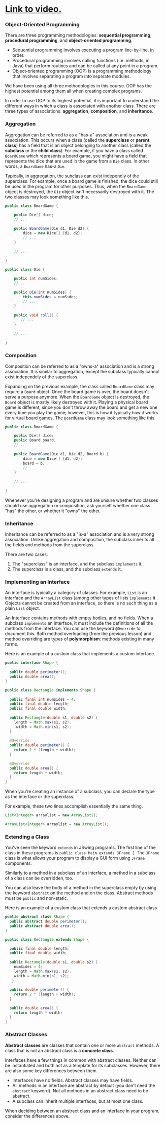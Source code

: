 # [Link to video.](TODO)

### Object-Oriented Programming

There are three programming methodologies: **sequential programming**, **procedural programming**, and **object-oriented programming**. 

* Sequential programming involves executing a program line-by-line, in order.
* Procedural programming involves calling functions (i.e. methods, in Java) that perform routines and can be called at any point in a program.
* Object-oriented programming (OOP) is a programming methodology that involves separating a program into separate modules.

We have been using all three methodologies in this course. OOP has the highest potential among them all when creating complex programs. 

In order to use OOP to its highest potential, it is important to understand the different ways in which a class is associated with another class. There are three types of associations: **aggregation**, **composition**, and **inheritance**.

### Aggregation
Aggregation can be referred to as a "has-a" association and is a weak association. This occurs when a class (called the **superclass** or **parent class**) has a field that is an object belonging to another class (called the **subclass** or the **child class**). For example, if you have a class called `BoardGame` which represents a board game, you might have a field that represents the dice that are used in the game from a `Die` class. In other words, a `BoardGame` has-a `Die`. 

Typically, in aggregation, the subclass can exist independly of the superclass. For example, once a board game is finished, the dice could still be used in the program for other purposes. Thus, when the `BoardGame` object is destroyed, the `Die` object isn't necessarily destroyed with it. The two classes may look something like this.

```java
public class BoardGame {

    public Die[] dice;
    // ...
    
    public BoardGame(Die d1, Die d2) {
        dice = new Dice[] {d1, d2};
        // ...
    }
    
    // ...
    
}
```

```java
public class Die {

    public int numSides;
    // ...
    
    public Die(int numSides) {
        this.numSides = numSides;
        // ...
    }
    
    public void roll() {
       // ...
    }
    
    // ...
    
}
```

### Composition
Composition can be referred to as a "owns-a" association and is a strong association. It is similar to aggregation, except the subclass typically cannot exist independely of the superclass.

Expanding on the previous example, the class called `BoardGame` class may require a `Board` object. Once the board game is over, the board doesn't serve a purpose anymore.  When the `BoardGame` object is destroyed, the `Board` object is mostly likely destroyed with it. Playing a physical board game is different, since you don't throw away the board and get a new one every time you play the game; however, this is how it typically how it works for virtual board games.  The `BoardGame` class may look something like this.

```java
public class BoardGame {

    public Die[] dice;
    public Board board;
    // ...
    
    public BoardGame(Die d1, Die d2, Board b) {
        dice = new Dice[] {d1, d2};
        board = b;
        // ...
    }
    
    // ...
    
}
```

Whenever you're designing a program and are unsure whether two classes should use aggregation or composition, ask yourself whether one class "has" the other, or whether it "owns" the other.


### Inheritance
Inheritance can be referred to as a "is-a" association and is a very strong association. Unlike aggregation and composition, the subclass inherits all the fields and methods from the superclass. 

There are two cases:
1. The "superclass" is an interface, and the subclass `implements` it.
2. The superclass is a class, and the subclass `extends` it.


### Implementing an Interface
An interface is typically a category of classes. For example, `List` is an interface and the `ArrayList` class (among other types of lists `implements` it. Objects cannot be created from an interface, so there is no such thing as a plain `List` object.

An Interface contains methods with empty bodies, and no fields. When a subclass `implements` an interface, it must include the definitions of all the methods from the interface. You can use the keyword `@Override` to document this. Both method overloading (from the previous lesson) and method overriding are types of **polymorphism**: methods existing in many forms.

Here is an example of a custom class that implements a custom interface. 

```java
public interface Shape {    
  
  public double perimeter(); 
  public double area();
}
```
```java
public class Rectangle implements Shape {
  
  public final int numSides = 4;
  public final double length;
  public final double width;
    
  public Rectangle(double s1, double s2) {
    length = Math.max(s1, s2);
     width = Math.min(s1, s2);
  }
    
  @Override
  public double perimeter() {
    return 2 * (length + width);
  }
    
  @Override
  public double area() {
    return length * width;
  }  
}

```

When you're creating an instance of a subclass, you can declare the type as the interface or the superclass.

For example, these two lines accomplish essentially the same thing.

```java
List<Integer> arraylist = new ArrayList();
```

```java
ArrayList<Integer> arraylist = new ArrayList();
```

### Extending a Class
You've seen the keyword `extends` in JSwing programs. The first line of the class in these programs is `public class Main extends JFrame {`. The `JFrame` class is what allows your program to display a GUI form using `JFrame` components.

Similarly to a method in a subclass of an interface, a method in a subclass of a class can be overridden, too. 

You can also leave the body of a method in the superclass empty by using the keyword `abstract` on the method and on the class. Abstract methods must be `public` and non-static.

Here is an example of a custom class that extends a custom abstract class

```java
public abstract class Shape {
  public abstract double perimeter(); 
  public abstract double area();
}
```
```java
public class Rectangle extends Shape {

  public final double length;
  public final double width;
    
  public Rectangle(double s1, double s2) {
    numSides = 4;
    length = Math.max(s1, s2);
    width = Math.min(s1, s2);
   }
    
  public double perimeter() {
    return 2 * (length + width);
  }
    
  public double area() {
    return length * width;
  }  
}

```

### Abstract Classes
**Abstract classes** are classes that contain one or more `abstract` methods. A class that is not an abstract class is a **concrete class**.

Interfaces have a few things in common with abstract classes. Neither can be instantiated and both act as a template for its subclasses. However, there are also some key differences between them. 

* Interfaces have no fields. Abstract classes may have fields.
* All methods in an interface are abstract by default (you don't need the `abstract` keyword). Not all methods in an abstract class need to be abstract.
* A subclass can inherit multiple interfaces, but at most one class.

When deciding between an abstract class and an interface in your program, consider the differences above.
